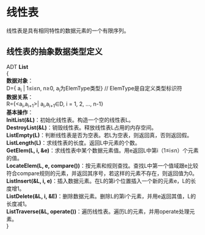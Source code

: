# 线性表

线性表是具有相同特性的数据元素的一个有限序列。

## 线性表的抽象数据类型定义

ADT **List**  
{  
    **数据对象**：  
    D={ a<sub>i</sub> | 1≤i≤n, n≥0, a<sub>i</sub>为ElemType类型} // ElemType是自定义类型标识符  
    **数据关系**：  
    R={\<a<sub>i</sub>,a<sub>i+1</sub>>| a<sub>i</sub>,a<sub>i+1</sub>∈D, i = 1, 2, ..., n-1}  
    **基本操作**：  
    **InitList(&L)**：初始化线性表。构造一个空的线性表L。  
    **DestroyList(&L)**：销毁线性表。释放线性表L占用的内存空间。    
    **ListEmpty(L)**：判断线性表是否为空表。若L为空表，则返回真，否则返回假。  
    **ListLength(L)**：求线性表的长度。返回L中元素的个数。  
    **GetElem(L, i, &e)**：求线性表中某个数据元素值。用e返回L中第i（1≤i≤n）个元素的值。  
    **LocateElem(L, e, compare())**：按元素和规则查找。查找L中第一个值域跟e比较符合compare规则的元素，并返回其序号，若这样的元素不存在，则返回值为0。  
    **ListInsert(&L, i, e)**：插入数据元素。在L的第i个位置插入一个新的元素e，L的长度增1。  
    **ListDelete(&L, i, &E)**：删除数据元素。删除L的第i个元素，并用e返回其值，L的长度减1。  
    **ListTraverse(&L, operate())**：遍历线性表。遍历L的元素，并用operate处理元素。  
}  
